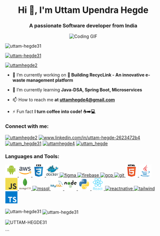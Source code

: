 <h1 align="center">Hi 👋, I'm Uttam Upendra Hegde</h1>
<h3 align="center">A passionate Software developer from India</h3>

<p align="center">
  <img src="https://user-images.githubusercontent.com/74038190/212750996-938b257b-266c-45a7-9af7-655341c0f58b.gif" width="400" alt="Coding GIF" />
</p>
<p align="left"> 
  <img src="https://komarev.com/ghpvc/?username=uttam-hegde31&label=Profile%20views&color=bd93f9&style=flat" alt="uttam-hegde31" /> 
</p>

<p align="left"> 
  <a href="https://github.com/ryo-ma/github-profile-trophy">
    <img src="https://github-profile-trophy.vercel.app/?username=uttam-hegde31&theme=dracula&margin-w=10&margin-h=10" alt="uttam-hegde31" />
  </a> 
</p>

<p align="left"> 
  <a href="https://twitter.com/uttamhegde2" target="blank">
    <img src="https://img.shields.io/twitter/follow/uttamhegde2?logo=twitter&style=for-the-badge&color=50fa7b&labelColor=282a36" alt="uttamhegde2" />
  </a> 
</p>

- 🔭 I’m currently working on **🎯 Building RecycLink - An innovative e-waste management platform**

- 🌱 I’m currently learning **Java-DSA, Spring Boot, Microservices**

- 📫 How to reach me **at uttamhegde4@gmail.com**

- ⚡ Fun fact **I turn coffee into code! ☕➡️💻**

<h3 align="left">Connect with me:</h3>
<p align="left">
<a href="https://twitter.com/uttamhegde2" target="blank"><img align="center" src="https://raw.githubusercontent.com/rahuldkjain/github-profile-readme-generator/master/src/images/icons/Social/twitter.svg" alt="uttamhegde2" height="30" width="40" /></a>
<a href="https://linkedin.com/in/www.linkedin.com/in/uttam-hegde-2623472b4" target="blank"><img align="center" src="https://raw.githubusercontent.com/rahuldkjain/github-profile-readme-generator/master/src/images/icons/Social/linked-in-alt.svg" alt="www.linkedin.com/in/uttam-hegde-2623472b4" height="30" width="40" /></a>
<a href="https://instagram.com/uttam_hegde31" target="blank"><img align="center" src="https://raw.githubusercontent.com/rahuldkjain/github-profile-readme-generator/master/src/images/icons/Social/instagram.svg" alt="uttam_hegde31" height="30" width="40" /></a>
<a href="https://www.hackerrank.com/uttamhegde4" target="blank"><img align="center" src="https://raw.githubusercontent.com/rahuldkjain/github-profile-readme-generator/master/src/images/icons/Social/hackerrank.svg" alt="uttamhegde4" height="30" width="40" /></a>
<a href="https://www.leetcode.com/uttam_hegde" target="blank"><img align="center" src="https://raw.githubusercontent.com/rahuldkjain/github-profile-readme-generator/master/src/images/icons/Social/leet-code.svg" alt="uttam_hegde" height="30" width="40" /></a>
</p>

<h3 align="left">Languages and Tools:</h3>
<p align="left">
  <!-- Keep same tech stack icons -->
  <a href="https://developer.android.com" target="_blank"> <img src="https://raw.githubusercontent.com/devicons/devicon/master/icons/android/android-original-wordmark.svg" alt="android" width="40" height="40"/> </a>
  <a href="https://aws.amazon.com" target="_blank"> <img src="https://raw.githubusercontent.com/devicons/devicon/master/icons/amazonwebservices/amazonwebservices-original-wordmark.svg" alt="aws" width="40" height="40"/> </a>
  <a href="https://www.w3schools.com/css/" target="_blank"> <img src="https://raw.githubusercontent.com/devicons/devicon/master/icons/css3/css3-original-wordmark.svg" alt="css3" width="40" height="40"/> </a>
  <a href="https://www.docker.com/" target="_blank"> <img src="https://raw.githubusercontent.com/devicons/devicon/master/icons/docker/docker-original-wordmark.svg" alt="docker" width="40" height="40"/> </a>
  <a href="https://www.figma.com/" target="_blank"> <img src="https://www.vectorlogo.zone/logos/figma/figma-icon.svg" alt="figma" width="40" height="40"/> </a>
  <a href="https://firebase.google.com/" target="_blank"> <img src="https://www.vectorlogo.zone/logos/firebase/firebase-icon.svg" alt="firebase" width="40" height="40"/> </a>
  <a href="https://cloud.google.com" target="_blank"> <img src="https://www.vectorlogo.zone/logos/google_cloud/google_cloud-icon.svg" alt="gcp" width="40" height="40"/> </a>
  <a href="https://git-scm.com/" target="_blank"> <img src="https://www.vectorlogo.zone/logos/git-scm/git-scm-icon.svg" alt="git" width="40" height="40"/> </a>
  <a href="https://www.w3.org/html/" target="_blank"> <img src="https://raw.githubusercontent.com/devicons/devicon/master/icons/html5/html5-original-wordmark.svg" alt="html5" width="40" height="40"/> </a>
  <a href="https://www.java.com" target="_blank"> <img src="https://raw.githubusercontent.com/devicons/devicon/master/icons/java/java-original.svg" alt="java" width="40" height="40"/> </a>
  <a href="https://developer.mozilla.org/en-US/docs/Web/JavaScript" target="_blank"> <img src="https://raw.githubusercontent.com/devicons/devicon/master/icons/javascript/javascript-original.svg" alt="javascript" width="40" height="40"/> </a>
  <a href="https://www.mongodb.com/" target="_blank"> <img src="https://raw.githubusercontent.com/devicons/devicon/master/icons/mongodb/mongodb-original-wordmark.svg" alt="mongodb" width="40" height="40"/> </a>
  <a href="https://www.microsoft.com/en-us/sql-server" target="_blank"> <img src="https://www.svgrepo.com/show/303229/microsoft-sql-server-logo.svg" alt="mssql" width="40" height="40"/> </a>
  <a href="https://www.mysql.com/" target="_blank"> <img src="https://raw.githubusercontent.com/devicons/devicon/master/icons/mysql/mysql-original-wordmark.svg" alt="mysql" width="40" height="40"/> </a>
  <a href="https://nodejs.org" target="_blank"> <img src="https://raw.githubusercontent.com/devicons/devicon/master/icons/nodejs/nodejs-original-wordmark.svg" alt="nodejs" width="40" height="40"/> </a>
  <a href="https://www.python.org" target="_blank"> <img src="https://raw.githubusercontent.com/devicons/devicon/master/icons/python/python-original.svg" alt="python" width="40" height="40"/> </a>
  <a href="https://reactjs.org/" target="_blank"> <img src="https://raw.githubusercontent.com/devicons/devicon/master/icons/react/react-original-wordmark.svg" alt="react" width="40" height="40"/> </a>
  <a href="https://reactnative.dev/" target="_blank"> <img src="https://reactnative.dev/img/header_logo.svg" alt="reactnative" width="40" height="40"/> </a>
  <a href="https://tailwindcss.com/" target="_blank"> <img src="https://www.vectorlogo.zone/logos/tailwindcss/tailwindcss-icon.svg" alt="tailwind" width="40" height="40"/> </a>
  <a href="https://www.typescriptlang.org/" target="_blank"> <img src="https://raw.githubusercontent.com/devicons/devicon/master/icons/typescript/typescript-original.svg" alt="typescript" width="40" height="40"/> </a>
</p>

<!-- Dracula theme stats -->
<p>
  <img align="left" src="https://github-readme-stats.vercel.app/api/top-langs?username=uttam-hegde31&show_icons=true&locale=en&layout=compact&theme=dracula" alt="uttam-hegde31" />
</p>

<p>
  &nbsp;<img align="center" src="https://github-readme-stats.vercel.app/api?username=uttam-hegde31&show_icons=true&locale=en&theme=dracula" alt="uttam-hegde31" />
</p>

<p>
  <img align="center" src="https://github-readme-streak-stats.herokuapp.com/?user=uttam-hegde31&theme=dracula" alt="UTTAM-HEGDE31" />
</p>
```
